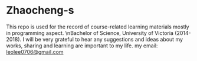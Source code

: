 # Zhaocheng-s
This repo is used for the record of course-related learning materials mostly in programming aspect.
\nBachelor of Science, University of Victoria (2014-2018).
I will be very grateful to hear any suggestions and ideas about my works, sharing and learning are important to my life.
my email: leolee0706@gmail.com
